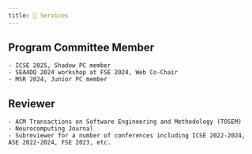 ```yaml
---
title: 💼 Services
---
```


## Program Committee Member
    - ICSE 2025, Shadow PC member
    - SEA4DQ 2024 workshop at FSE 2024, Web Co-Chair
    - MSR 2024, Junior PC member

## Reviewer
    - ACM Transactions on Software Engineering and Methodology (TOSEM)
    - Neurocomputing Journal
    - Subreviewer for a number of conferences including ICSE 2022-2024, ASE 2022-2024, FSE 2023, etc.